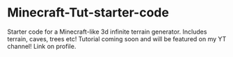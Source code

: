# Minecraft-Tut-starter-code
Starter code for a Minecraft-like 3d infinite terrain generator. Includes terrain, caves, trees etc! Tutorial coming soon and will be featured on my YT channel! Link on profile.
